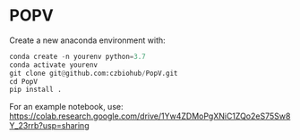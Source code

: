 # POPV

Create a new anaconda environment with:
```python
conda create -n yourenv python=3.7
conda activate yourenv
git clone git@github.com:czbiohub/PopV.git
cd PopV
pip install .
```

For an example notebook, use: https://colab.research.google.com/drive/1Yw4ZDMoPgXNiC1ZQo2eS75Sw8Y_23rrb?usp=sharing

